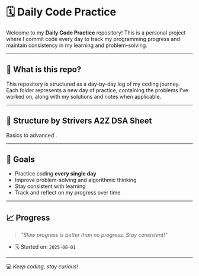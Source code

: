 # 🗓️ Daily Code Practice

Welcome to my **Daily Code Practice** repository! 
This is a personal project where I commit code every day to track my programming progress and maintain consistency in my learning and problem-solving.

---

## 📅 What is this repo?

This repository is structured as a day-by-day log of my coding journey. 
Each folder represents a new day of practice, containing the problems I've worked on, along with my solutions and notes when applicable.

---

## 📂 Structure by Strivers A2Z DSA Sheet
Basics to advanced .

----
## 🎯 Goals

- Practice coding **every single day**
- Improve problem-solving and algorithmic thinking
- Stay consistent with learning
- Track and reflect on my progress over time

---
## 📈 Progress

> _"Slow progress is better than no progress. Stay consistent!"_

- 🗓️ Started on: `2025-08-01`

---
💻 _Keep coding, stay curious!_

